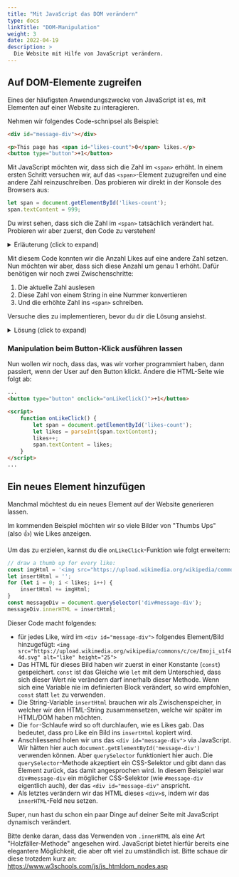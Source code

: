 ```yaml
---
title: "Mit JavaScript das DOM verändern"
type: docs
linkTitle: "DOM-Manipulation"
weight: 3
date: 2022-04-19
description: >
  Die Website mit Hilfe von JavaScript verändern.
---
```


## Auf DOM-Elemente zugreifen
Eines der häufigsten Anwendungszwecke von JavaScript ist es, mit Elementen auf einer Website zu interagieren.

Nehmen wir folgendes Code-schnipsel als Beispiel:
```html
<div id="message-div"></div>

<p>This page has <span id="likes-count">0</span> likes.</p>
<button type="button">+1</button>
```

Mit JavaScript möchten wir, dass sich die Zahl im `<span>` erhöht. In einem ersten Schritt versuchen wir, auf das `<span>`-Element zuzugreifen und eine andere Zahl reinzuschreiben. Das probieren wir direkt in der Konsole des Browsers aus:

```javascript
let span = document.getElementById('likes-count');
span.textContent = 999;
```

Du wirst sehen, dass sich die Zahl im `<span>` tatsächlich verändert hat. Probieren wir aber zuerst, den Code zu verstehen!
<details>

<summary>Erläuterung (click to expand)</summary>

* `document` ist ein Objekt, das uns im Browser zur Verfügung steht. Dieses Objekt repräsentiert das DOM. Mit diesem `document`-Objekt können wir auf die Elemente im Browser zugreifen.
* `getElementById(...)` ist eine Methode auf diesem `document`-Objekt. Diese Methode sucht auf der aktuellen Seite ein Element, das die übergebene `id` besitzt.
* Das gefundene Element möchten wir in einer Variablen namens `span` zwischenspeichern.
* `textContent` ist ein Feld (= ein Attribut) auf diesem Element, das den Inhalt des Elements (als Text) repräsentiert. Diesen Wert können wir einfach so kopieren.

</details>


Mit diesem Code konnten wir die Anzahl Likes auf eine andere Zahl setzen. Nun möchten wir aber, dass sich diese Anzahl um genau 1 erhöht. Dafür benötigen wir noch zwei Zwischenschritte:
1. Die aktuelle Zahl auslesen
2. Diese Zahl von einem String in eine Nummer konvertieren
3. Und die erhöhte Zahl ins `<span>` schreiben.

Versuche dies zu implementieren, bevor du dir die Lösung ansiehst.

<details>

<summary>Lösung (click to expand)</summary>
Das könnte ungefähr so aussehen:

```javascript
let span = document.getElementById('likes-count');
let likes = parseInt(span.textContent);
likes++;
span.textContent = likes;
```

Neu dazugekommen ist
* der Aufruf von `parseInt(...)`. Diese Methode ist standartmässig Global verfügbar und kann somit ohne imports verwendet werden. Diese Methode versucht, den übergeben Wert in eine Ganzzahl (Integer) zu konvertieren.
* `likes++` bedeutet gleich viel wie `likes = likes + 1`. Damit erhöhen wir die `likes`-Variable also um 1.
* Mit `span.textContent = likes` setzen wir den Text des `span`s neu. Eine Umwandlung in String ist nicht notwendig.

Versuche das ganze nun mal ohne die parseInt Methode.
Du wirst sehen, dass es trotzdem funktioniert. Das liegt daran, dass JS keine "starke" typen (strong types) kennt. Sprich der JS-Interpreter versucht auch einen String als Zahl zu verwenden und wenn es sich wirklich um eine Zahl handelt, funktioniert das auch:

```js
    function onLikeClick() {
        let span = document.getElementById('likes-count');
        let likes = span.textContent;
        likes++;
        span.textContent = likes;
    }
```

Dies ist aber sehr fragil, daher ist es good practice, die Variablen trotzdem in die korrekten typen umzuwandeln. 
Gut zu wissen, ist das sich JavaScript teilweise etwas unerwartet verhält. 
</details>


### Manipulation beim Button-Klick ausführen lassen
Nun wollen wir noch, dass das, was wir vorher programmiert haben, dann passiert, wenn der User auf den Button klickt. Ändere die HTML-Seite wie folgt ab:

```html
...
<button type="button" onclick="onLikeClick()">+1</button>

<script>
    function onLikeClick() {
        let span = document.getElementById('likes-count');
        let likes = parseInt(span.textContent);
        likes++;
        span.textContent = likes;
    }
</script>
...
```

## Ein neues Element hinzufügen
Manchmal möchtest du ein neues Element auf der Website generieren lassen.

Im kommenden Beispiel möchten wir so viele Bilder von "Thumbs Ups" (also 👍) wie Likes anzeigen.

Um das zu erzielen, kannst du die `onLikeClick`-Funktion wie folgt erweitern:
```javascript
// draw a thumb up for every like:
const imgHtml = '<img src="https://upload.wikimedia.org/wikipedia/commons/c/ce/Emoji_u1f44d.svg" alt="like" height="25">';
let insertHtml = '';
for (let i = 0; i < likes; i++) {
    insertHtml += imgHtml;
}
const messageDiv = document.querySelector('div#message-div');
messageDiv.innerHTML = insertHtml;
```

Dieser Code macht folgendes:
* für jedes Like, wird im `<div id="message-div">` folgendes Element/Bild hinzugefügt: `<img src="https://upload.wikimedia.org/wikipedia/commons/c/ce/Emoji_u1f44d.svg" alt="like" height="25">`
* Das HTML für dieses Bild haben wir zuerst in einer Konstante (`const`) gespeichert. `const` ist das Gleiche wie `let` mit dem Unterschied, dass sich dieser Wert nie verändern darf innerhalb dieser Methode. Wenn sich eine Variable nie im definierten Block verändert, so wird empfohlen, `const` statt `let` zu verwenden.
* Die String-Variable `insertHtml` brauchen wir als Zwischenspeicher, in welcher wir den HTML-String zusammensetzen, welche wir später im HTML/DOM haben möchten.
* Die `for`-Schlaufe wird so oft durchlaufen, wie es Likes gab. Das bedeutet, dass pro Like ein Bild ins `insertHtml` kopiert wird.
* Anschliessend holen wir uns das `<div id="message-div">` via JavaScript. Wir hätten hier auch `document.getElementById('message-div')` verwenden können. Aber `querySelector` funktioniert hier auch. Die `querySelector`-Methode akzeptiert ein CSS-Selektor und gibt dann das Element zurück, das damit angesprochen wird. In diesem Beispiel war `div#message-div` ein möglicher CSS-Selektor (wie `#message-div` eigentlich auch), der das `<div id="message-div"` anspricht.
* Als letztes verändern wir das HTML dieses `<div>`s, indem wir das `innerHTML`-Feld neu setzen.


Super, nun hast du schon ein paar Dinge auf deiner Seite mit JavaScript dynamisch verändert. 

Bitte denke daran, dass das Verwenden von `.innerHTML` als eine Art "Holzfäller-Methode" angesehen wird. JavaScript bietet hierfür bereits eine elegantere Möglichkeit, die aber oft viel zu umständlich ist. Bitte schaue dir diese trotzdem kurz an: https://www.w3schools.com/js/js_htmldom_nodes.asp